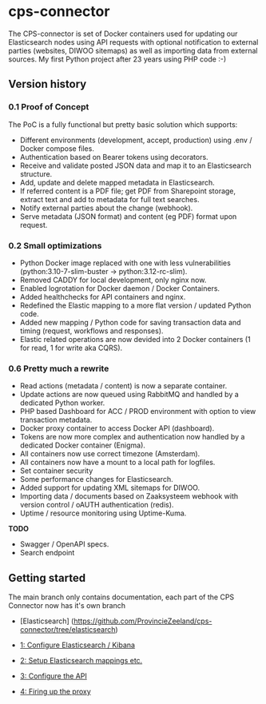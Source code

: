 # cps-connector
The CPS-connector is set of Docker containers used for updating our Elasticsearch nodes using API requests with optional notification to external parties (websites, DIWOO sitemaps) as well as importing data from external sources. 
My first Python project after 23 years using PHP code :-) 
 
## Version history

### 0.1 Proof of Concept
The PoC is a fully functional but pretty basic solution which supports:

- Different environments (development, accept, production) using .env / Docker compose files.
- Authentication based on Bearer tokens using decorators.
- Receive and validate posted JSON data and map it to an Elasticsearch structure.
- Add, update and delete mapped metadata in Elasticsearch.
- If referred content is a PDF file; get PDF from Sharepoint storage, extract text and add to metadata for full text searches.
- Notify external parties about the change (webhook).
- Serve metadata (JSON format) and content (eg PDF) format upon request.

### 0.2 Small optimizations

- Python Docker image replaced with one with less vulnerabilities (python:3.10-7-slim-buster -> python:3.12-rc-slim).
- Removed CADDY for local development, only nginx now.
- Enabled logrotation for Docker daemon / Docker Containers.
- Added healthchecks for API containers and nginx.
- Redefined the Elastic mapping to a more flat version / updated Python code.
- Added new mapping / Python code for saving transaction data and timing (request, workflows and responses).
- Elastic related operations are now devided into 2 Docker containers (1 for read, 1 for write aka CQRS).

### 0.6 Pretty much a rewrite

- Read actions (metadata / content) is now a separate container.
- Update actions are now queued using RabbitMQ and handled by a dedicated Python worker.
- PHP based Dashboard for ACC / PROD environment with option to view transaction metadata.
- Docker proxy container to access Docker API (dashboard).
- Tokens are now more complex and authentication now handled by a dedicated Docker container (Enigma).
- All containers now use correct timezone (Amsterdam).
- All containers now have a mount to a local path for logfiles.
- Set container security
- Some performance changes for Elasticsearch.
- Added support for updating XML sitemaps for DIWOO.
- Importing data / documents based on Zaaksysteem webhook with version control / oAUTH authentication (redis).
- Uptime / resource monitoring using Uptime-Kuma.

**TODO**

- Swagger / OpenAPI specs.
- Search endpoint

## Getting started
The main branch only contains documentation, each part of the CPS Connector now has it's own branch

- [Elasticsearch] (https://github.com/ProvincieZeeland/cps-connector/tree/elasticsearch)
 






- [1: Configure Elasticsearch / Kibana](https://github.com/ProvincieZeeland/es-connector/wiki/1:-Configure-Elasticsearch--&-Kibana-nodes)
- [2: Setup Elasticsearch mappings etc.](https://github.com/ProvincieZeeland/es-connector/wiki/2:-Setup-Elasticsearch-mappings-etc.)
- [3: Configure the API](https://github.com/ProvincieZeeland/es-connector/wiki/3:-Configure-the-API)
- [4: Firing up the proxy](https://github.com/ProvincieZeeland/es-connector/wiki/4:-Firing-up-the-proxy)

